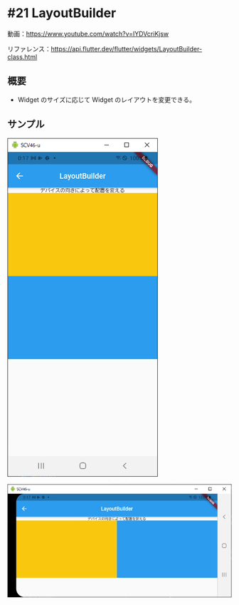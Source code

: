 # #21 LayoutBuilder

動画：https://www.youtube.com/watch?v=IYDVcriKjsw

リファレンス：https://api.flutter.dev/flutter/widgets/LayoutBuilder-class.html

## 概要

- Widget のサイズに応じて Widget のレイアウトを変更できる。

## サンプル

![image-20210915001731350](img/%2321_LayoutBuilder/image-20210915001731350.png)

![image-20210915001801140](img/%2321_LayoutBuilder/image-20210915001801140.png)
